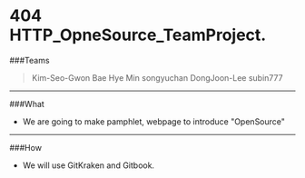 404 HTTP_OpneSource_TeamProject.
================================

###Teams
>Kim-Seo-Gwon
>Bae Hye Min
>songyuchan
>DongJoon-Lee
>subin777

-------------------------

###What
* We are going to make pamphlet, webpage to introduce "OpenSource"

-------------------------

###How
* We will use GitKraken and Gitbook.
